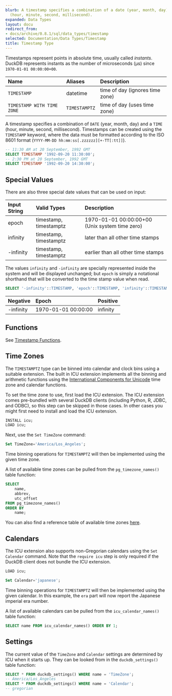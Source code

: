 ```yaml
---
blurb: A timestamp specifies a combination of a date (year, month, day) and a time
  (hour, minute, second, millisecond).
expanded: Data Types
layout: docu
redirect_from:
- docs/archive/0.8.1/sql/data_types/timestamp
selected: Documentation/Data Types/Timestamp
title: Timestamp Type
---
```


Timestamps represent points in absolute time, usually called *instants*.
DuckDB represents instants as the number of microseconds (µs) since `1970-01-01 00:00:00+00`.

| Name | Aliases | Description |
|:---|:---|:---|
| `TIMESTAMP` | datetime | time of day (ignores time zone) |
| `TIMESTAMP WITH TIME ZONE` | `TIMESTAMPTZ` | time of day (uses time zone) |

A timestamp specifies a combination of `DATE` (year, month, day) and a `TIME` (hour, minute, second, millisecond). Timestamps can be created using the `TIMESTAMP` keyword, where the data must be formatted according to the ISO 8601 format (`YYYY-MM-DD hh:mm:ss[.zzzzzz][+-TT[:tt]]`).

```sql
-- 11:30 AM at 20 September, 1992 GMT
SELECT TIMESTAMP '1992-09-20 11:30:00';
-- 2:30 PM at 20 September, 1992 GMT
SELECT TIMESTAMP '1992-09-20 14:30:00';
```

## Special Values

There are also three special date values that can be used on input:

| Input String | Valid Types                       | Description                                    |
|:-------------|:----------------------------------|:-----------------------------------------------|
| epoch	       | timestamp, timestamptz            | 1970-01-01 00:00:00+00 (Unix system time zero) |
| infinity	   | timestamp, timestamptz            | later than all other time stamps               |
| -infinity	   | timestamp, timestamptz            | earlier than all other time stamps             |

The values `infinity` and `-infinity` are specially represented inside the system and will be displayed unchanged; 
but `epoch` is simply a notational shorthand that will be converted to the time stamp value when read.

```sql
SELECT '-infinity'::TIMESTAMP, 'epoch'::TIMESTAMP, 'infinity'::TIMESTAMP;
```

| Negative  | Epoch              | Positive |
|:----------|:-------------------|:---------|
| -infinity | 1970-01-01 00:00:00| infinity |

## Functions
See [Timestamp Functions](../../sql/functions/timestamp).

## Time Zones
The `TIMESTAMPTZ` type can be binned into calendar and clock bins using a suitable extension.
The built in ICU extension implements all the binning and arithmetic functions using the
[International Components for Unicode](https://icu.unicode.org) time zone and calendar functions.

<!-- 
    To find the ICU installation information, for Python and R look in CMakeLists.txt.
    For JDBC/ODBC, check the Github Actions CI workflows (duckdb/.github/workflows/). 
    For NodeJS, I couldn't find anything
-->
To set the time zone to use, first load the ICU extension. The ICU extension comes pre-bundled
with several DuckDB clients (including Python, R, JDBC, and ODBC), so this step can be skipped in those cases. In other cases you might first need to install and load the ICU extension.

```sql
INSTALL icu;
LOAD icu;
```

Next, use the `Set TimeZone` command:

```sql
Set TimeZone='America/Los_Angeles';
```

Time binning operations for `TIMESTAMPTZ` will then be implemented using the given time zone.

A list of available time zones can be pulled from the `pg_timezone_names()` table function:

```sql
SELECT 
    name,
    abbrev,
    utc_offset 
FROM pg_timezone_names() 
ORDER BY 
    name;
```

You can also find a reference table of available time zones [here](../../sql/data_types/timezones).

## Calendars
The ICU extension also supports non-Gregorian calendars using the `Set Calendar` command.
Note that the `require icu` step is only required if the DuckDB client does not bundle the
ICU extension. 

```sql
LOAD icu;

Set Calendar='japanese';
```

Time binning operations for `TIMESTAMPTZ` will then be implemented using the given calendar.
In  this example, the `era` part will now report the Japanese imperial era number.

A list of available calendars can be pulled from the `icu_calendar_names()` table function:

```sql
SELECT name FROM icu_calendar_names() ORDER BY 1;
```

## Settings
The current value of the `TimeZone` and `Calendar` settings are determined by ICU when it starts up.
They can be looked from in the `duckdb_settings()` table function:

```sql
SELECT * FROM duckdb_settings() WHERE name = 'TimeZone';
-- America/Los_Angeles
SELECT * FROM duckdb_settings() WHERE name = 'Calendar';
-- gregorian
```